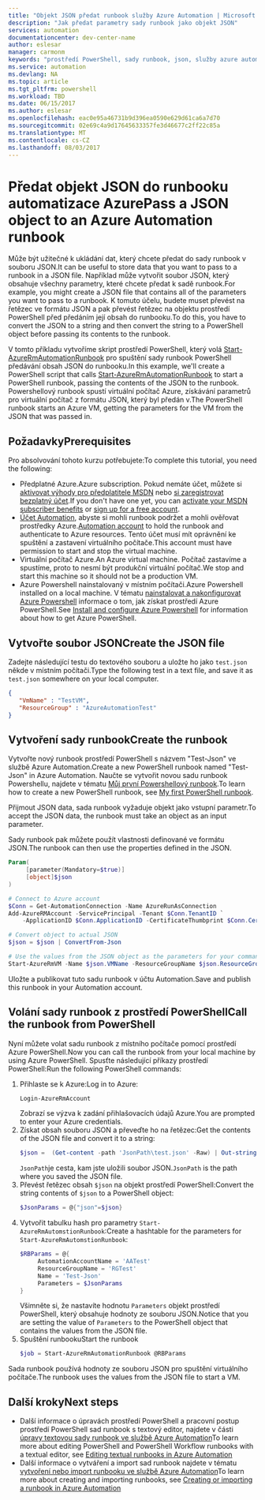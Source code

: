 ```yaml
---
title: "Objekt JSON předat runbook služby Azure Automation | Microsoft Docs"
description: "Jak předat parametry sady runbook jako objekt JSON"
services: automation
documentationcenter: dev-center-name
author: eslesar
manager: carmonm
keywords: "prostředí PowerShell, sady runbook, json, služby azure automation"
ms.service: automation
ms.devlang: NA
ms.topic: article
ms.tgt_pltfrm: powershell
ms.workload: TBD
ms.date: 06/15/2017
ms.author: eslesar
ms.openlocfilehash: eac0e95a46731b9d396ea0590e629d61ca6a7d70
ms.sourcegitcommit: 02e69c4a9d17645633357fe3d46677c2ff22c85a
ms.translationtype: MT
ms.contentlocale: cs-CZ
ms.lasthandoff: 08/03/2017
---
```

# <a name="pass-a-json-object-to-an-azure-automation-runbook"></a><span data-ttu-id="eaa2b-104">Předat objekt JSON do runbooku automatizace Azure</span><span class="sxs-lookup"><span data-stu-id="eaa2b-104">Pass a JSON object to an Azure Automation runbook</span></span>

<span data-ttu-id="eaa2b-105">Může být užitečné k ukládání dat, který chcete předat do sady runbook v souboru JSON.</span><span class="sxs-lookup"><span data-stu-id="eaa2b-105">It can be useful to store data that you want to pass to a runbook in a JSON file.</span></span>
<span data-ttu-id="eaa2b-106">Například může vytvořit soubor JSON, který obsahuje všechny parametry, které chcete předat k sadě runbook.</span><span class="sxs-lookup"><span data-stu-id="eaa2b-106">For example, you might create a JSON file that contains all of the parameters you want to pass to a runbook.</span></span>
<span data-ttu-id="eaa2b-107">K tomuto účelu, budete muset převést na řetězec ve formátu JSON a pak převést řetězec na objektu prostředí PowerShell před předáním její obsah do runbooku.</span><span class="sxs-lookup"><span data-stu-id="eaa2b-107">To do this, you have to convert the JSON to a string and then convert the string to a PowerShell object before passing its contents to the runbook.</span></span>

<span data-ttu-id="eaa2b-108">V tomto příkladu vytvoříme skript prostředí PowerShell, který volá [Start-AzureRmAutomationRunbook](https://msdn.microsoft.com/library/mt603661.aspx) pro spuštění sady runbook PowerShell předávání obsah JSON do runbooku.</span><span class="sxs-lookup"><span data-stu-id="eaa2b-108">In this example, we'll create a PowerShell script that calls [Start-AzureRmAutomationRunbook](https://msdn.microsoft.com/library/mt603661.aspx) to start a PowerShell runbook, passing the contents of the JSON to the runbook.</span></span>
<span data-ttu-id="eaa2b-109">Powershellový runbook spustí virtuální počítač Azure, získávání parametrů pro virtuální počítač z formátu JSON, který byl předán v.</span><span class="sxs-lookup"><span data-stu-id="eaa2b-109">The PowerShell runbook starts an Azure VM, getting the parameters for the VM from the JSON that was passed in.</span></span>

## <a name="prerequisites"></a><span data-ttu-id="eaa2b-110">Požadavky</span><span class="sxs-lookup"><span data-stu-id="eaa2b-110">Prerequisites</span></span>
<span data-ttu-id="eaa2b-111">Pro absolvování tohoto kurzu potřebujete:</span><span class="sxs-lookup"><span data-stu-id="eaa2b-111">To complete this tutorial, you need the following:</span></span>

* <span data-ttu-id="eaa2b-112">Předplatné Azure.</span><span class="sxs-lookup"><span data-stu-id="eaa2b-112">Azure subscription.</span></span> <span data-ttu-id="eaa2b-113">Pokud nemáte účet, můžete si [aktivovat výhody pro předplatitele MSDN](https://azure.microsoft.com/pricing/member-offers/msdn-benefits-details/) nebo <a href="/pricing/free-account/" target="_blank">[si zaregistrovat bezplatný účet](https://azure.microsoft.com/free/).</span><span class="sxs-lookup"><span data-stu-id="eaa2b-113">If you don't have one yet, you can [activate your MSDN subscriber benefits](https://azure.microsoft.com/pricing/member-offers/msdn-benefits-details/) or <a href="/pricing/free-account/" target="_blank">[sign up for a free account](https://azure.microsoft.com/free/).</span></span>
* <span data-ttu-id="eaa2b-114">[Účet Automation](automation-sec-configure-azure-runas-account.md), abyste si mohli runbook podržet a mohli ověřovat prostředky Azure.</span><span class="sxs-lookup"><span data-stu-id="eaa2b-114">[Automation account](automation-sec-configure-azure-runas-account.md) to hold the runbook and authenticate to Azure resources.</span></span>  <span data-ttu-id="eaa2b-115">Tento účet musí mít oprávnění ke spuštění a zastavení virtuálního počítače.</span><span class="sxs-lookup"><span data-stu-id="eaa2b-115">This account must have permission to start and stop the virtual machine.</span></span>
* <span data-ttu-id="eaa2b-116">Virtuální počítač Azure.</span><span class="sxs-lookup"><span data-stu-id="eaa2b-116">An Azure virtual machine.</span></span> <span data-ttu-id="eaa2b-117">Počítač zastavíme a spustíme, proto to nesmí být produkční virtuální počítač.</span><span class="sxs-lookup"><span data-stu-id="eaa2b-117">We stop and start this machine so it should not be a production VM.</span></span>
* <span data-ttu-id="eaa2b-118">Azure Powershell nainstalovaný v místním počítači.</span><span class="sxs-lookup"><span data-stu-id="eaa2b-118">Azure Powershell installed on a local machine.</span></span> <span data-ttu-id="eaa2b-119">V tématu [nainstalovat a nakonfigurovat Azure Powershell](https://docs.microsoft.com/powershell/azure/install-azurerm-ps?view=azurermps-4.1.0) informace o tom, jak získat prostředí Azure PowerShell.</span><span class="sxs-lookup"><span data-stu-id="eaa2b-119">See [Install and configure Azure Powershell](https://docs.microsoft.com/powershell/azure/install-azurerm-ps?view=azurermps-4.1.0) for information about how to get Azure PowerShell.</span></span>

## <a name="create-the-json-file"></a><span data-ttu-id="eaa2b-120">Vytvořte soubor JSON</span><span class="sxs-lookup"><span data-stu-id="eaa2b-120">Create the JSON file</span></span>

<span data-ttu-id="eaa2b-121">Zadejte následující testu do textového souboru a uložte ho jako `test.json` někde v místním počítači.</span><span class="sxs-lookup"><span data-stu-id="eaa2b-121">Type the following test in a text file, and save it as `test.json` somewhere on your local computer.</span></span>

```json
{
   "VmName" : "TestVM",
   "ResourceGroup" : "AzureAutomationTest"
}
```

## <a name="create-the-runbook"></a><span data-ttu-id="eaa2b-122">Vytvoření sady runbook</span><span class="sxs-lookup"><span data-stu-id="eaa2b-122">Create the runbook</span></span>

<span data-ttu-id="eaa2b-123">Vytvořte nový runbook prostředí PowerShell s názvem "Test-Json" ve službě Azure Automation.</span><span class="sxs-lookup"><span data-stu-id="eaa2b-123">Create a new PowerShell runbook named "Test-Json" in Azure Automation.</span></span>
<span data-ttu-id="eaa2b-124">Naučte se vytvořit novou sadu runbook Powershellu, najdete v tématu [Můj první Powershellový runbook](automation-first-runbook-textual-powershell.md).</span><span class="sxs-lookup"><span data-stu-id="eaa2b-124">To learn how to create a new PowerShell runbook, see [My first PowerShell runbook](automation-first-runbook-textual-powershell.md).</span></span>

<span data-ttu-id="eaa2b-125">Přijmout JSON data, sada runbook vyžaduje objekt jako vstupní parametr.</span><span class="sxs-lookup"><span data-stu-id="eaa2b-125">To accept the JSON data, the runbook must take an object as an input parameter.</span></span>

<span data-ttu-id="eaa2b-126">Sady runbook pak můžete použít vlastnosti definované ve formátu JSON.</span><span class="sxs-lookup"><span data-stu-id="eaa2b-126">The runbook can then use the properties defined in the JSON.</span></span>

```powershell
Param(
     [parameter(Mandatory=$true)]
     [object]$json
)

# Connect to Azure account   
$Conn = Get-AutomationConnection -Name AzureRunAsConnection
Add-AzureRMAccount -ServicePrincipal -Tenant $Conn.TenantID `
    -ApplicationID $Conn.ApplicationID -CertificateThumbprint $Conn.CertificateThumbprint

# Convert object to actual JSON
$json = $json | ConvertFrom-Json

# Use the values from the JSON object as the parameters for your command
Start-AzureRmVM -Name $json.VMName -ResourceGroupName $json.ResourceGroup
 ```

 <span data-ttu-id="eaa2b-127">Uložte a publikovat tuto sadu runbook v účtu Automation.</span><span class="sxs-lookup"><span data-stu-id="eaa2b-127">Save and publish this runbook in your Automation account.</span></span>

## <a name="call-the-runbook-from-powershell"></a><span data-ttu-id="eaa2b-128">Volání sady runbook z prostředí PowerShell</span><span class="sxs-lookup"><span data-stu-id="eaa2b-128">Call the runbook from PowerShell</span></span>

<span data-ttu-id="eaa2b-129">Nyní můžete volat sadu runbook z místního počítače pomocí prostředí Azure PowerShell.</span><span class="sxs-lookup"><span data-stu-id="eaa2b-129">Now you can call the runbook from your local machine by using Azure PowerShell.</span></span>
<span data-ttu-id="eaa2b-130">Spusťte následující příkazy prostředí PowerShell:</span><span class="sxs-lookup"><span data-stu-id="eaa2b-130">Run the following PowerShell commands:</span></span>

1. <span data-ttu-id="eaa2b-131">Přihlaste se k Azure:</span><span class="sxs-lookup"><span data-stu-id="eaa2b-131">Log in to Azure:</span></span>
   ```powershell
   Login-AzureRmAccount
   ```
    <span data-ttu-id="eaa2b-132">Zobrazí se výzva k zadání přihlašovacích údajů Azure.</span><span class="sxs-lookup"><span data-stu-id="eaa2b-132">You are prompted to enter your Azure credentials.</span></span>
1. <span data-ttu-id="eaa2b-133">Získat obsah souboru JSON a převeďte ho na řetězec:</span><span class="sxs-lookup"><span data-stu-id="eaa2b-133">Get the contents of the JSON file and convert it to a string:</span></span>
    ```powershell
    $json =  (Get-content -path 'JsonPath\test.json' -Raw) | Out-string
    ```
    <span data-ttu-id="eaa2b-134">`JsonPath`je cesta, kam jste uložili soubor JSON.</span><span class="sxs-lookup"><span data-stu-id="eaa2b-134">`JsonPath` is the path where you saved the JSON file.</span></span>
1. <span data-ttu-id="eaa2b-135">Převést řetězec obsah `$json` na objekt prostředí PowerShell:</span><span class="sxs-lookup"><span data-stu-id="eaa2b-135">Convert the string contents of `$json` to a PowerShell object:</span></span>
   ```powershell
   $JsonParams = @{"json"=$json}
   ```
1. <span data-ttu-id="eaa2b-136">Vytvořit tabulku hash pro parametry `Start-AzureRmAutomstionRunbook`:</span><span class="sxs-lookup"><span data-stu-id="eaa2b-136">Create a hashtable for the parameters for `Start-AzureRmAutomstionRunbook`:</span></span>
   ```powershell
   $RBParams = @{
        AutomationAccountName = 'AATest'
        ResourceGroupName = 'RGTest'
        Name = 'Test-Json'
        Parameters = $JsonParams
   }
   ```
   <span data-ttu-id="eaa2b-137">Všimněte si, že nastavíte hodnotu `Parameters` objekt prostředí PowerShell, který obsahuje hodnoty ze souboru JSON.</span><span class="sxs-lookup"><span data-stu-id="eaa2b-137">Notice that you are setting the value of `Parameters` to the PowerShell object that contains the values from the JSON file.</span></span> 
1. <span data-ttu-id="eaa2b-138">Spuštění runbooku</span><span class="sxs-lookup"><span data-stu-id="eaa2b-138">Start the runbook</span></span>
   ```powershell
   $job = Start-AzureRmAutomationRunbook @RBParams
   ```

<span data-ttu-id="eaa2b-139">Sada runbook používá hodnoty ze souboru JSON pro spuštění virtuálního počítače.</span><span class="sxs-lookup"><span data-stu-id="eaa2b-139">The runbook uses the values from the JSON file to start a VM.</span></span>

## <a name="next-steps"></a><span data-ttu-id="eaa2b-140">Další kroky</span><span class="sxs-lookup"><span data-stu-id="eaa2b-140">Next steps</span></span>

* <span data-ttu-id="eaa2b-141">Další informace o úpravách prostředí PowerShell a pracovní postup prostředí PowerShell sad runbook s textový editor, najdete v části [úpravy textovou sady runbook ve službě Azure Automation](automation-edit-textual-runbook.md)</span><span class="sxs-lookup"><span data-stu-id="eaa2b-141">To learn more about editing PowerShell and PowerShell Workflow runbooks with a textual editor, see [Editing textual runbooks in Azure Automation](automation-edit-textual-runbook.md)</span></span> 
* <span data-ttu-id="eaa2b-142">Další informace o vytváření a import sad runbook najdete v tématu [vytvoření nebo import runbooku ve službě Azure Automation](automation-creating-importing-runbook.md)</span><span class="sxs-lookup"><span data-stu-id="eaa2b-142">To learn more about creating and importing runbooks, see [Creating or importing a runbook in Azure Automation](automation-creating-importing-runbook.md)</span></span>


